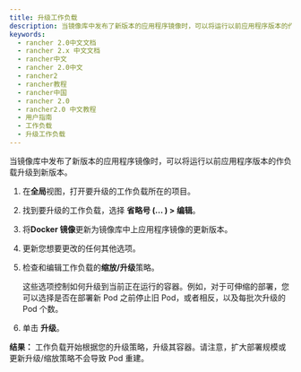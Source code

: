 ```yaml
---
title: 升级工作负载
description: 当镜像库中发布了新版本的应用程序镜像时，可以将运行以前应用程序版本的作负载升级到新版本。
keywords:
  - rancher 2.0中文文档
  - rancher 2.x 中文文档
  - rancher中文
  - rancher 2.0中文
  - rancher2
  - rancher教程
  - rancher中国
  - rancher 2.0
  - rancher2.0 中文教程
  - 用户指南
  - 工作负载
  - 升级工作负载
---
```


当镜像库中发布了新版本的应用程序镜像时，可以将运行以前应用程序版本的作负载升级到新版本。

1. 在**全局**视图，打开要升级的工作负载所在的项目。

1. 找到要升级的工作负载，选择 **省略号 (... ) > 编辑**。

1. 将**Docker 镜像**更新为镜像库中上应用程序镜像的更新版本。

1. 更新您想要更改的任何其他选项。

1. 检查和编辑工作负载的**缩放/升级**策略。

   这些选项控制如何升级到当前正在运行的容器。例如，对于可伸缩的部署，您可以选择是否在部署新 Pod 之前停止旧 Pod，或者相反，以及每批次升级的 Pod 个数。

1. 单击 **升级**。

**结果：** 工作负载开始根据您的升级策略，升级其容器。请注意，扩大部署规模或更新升级/缩放策略不会导致 Pod 重建。
